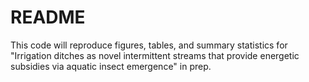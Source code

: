 # README
This code will reproduce figures, tables, and summary statistics for "Irrigation ditches as novel intermittent streams that provide energetic subsidies via aquatic insect emergence" in prep.
